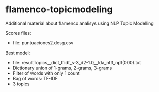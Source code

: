 # flamenco-topicmodeling
Additional material about flamenco analisys using NLP Topic Modelling

Scores files:
* file: puntuaciones2.desg.csv

Best model:
* file: resultTopics__dict_tfidf_s-3_d2-1.0__lda_nt3_np1(000).txt
* Dictionary union of 1-grams, 2-grams, 3-grams
* Filter of words with only 1 count
* Bag of words: TF-IDF
* 3 topics
  

